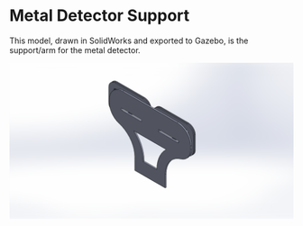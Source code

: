 # Metal Detector Support

This model, drawn in SolidWorks and exported to Gazebo, is the support/arm for the metal detector.

![Alt text](./detector.png?raw=true "Metal detector arm")
